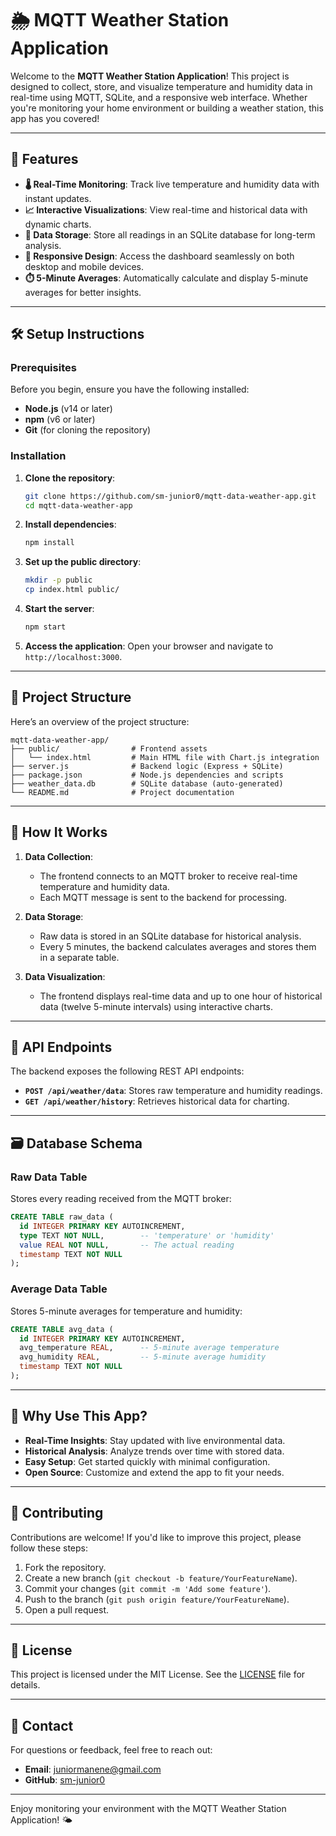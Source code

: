 # 🌦️ MQTT Weather Station Application

Welcome to the **MQTT Weather Station Application**! This project is designed to collect, store, and visualize temperature and humidity data in real-time using MQTT, SQLite, and a responsive web interface. Whether you're monitoring your home environment or building a weather station, this app has you covered!

---

## 🚀 Features

- **🌡️ Real-Time Monitoring**: Track live temperature and humidity data with instant updates.
- **📈 Interactive Visualizations**: View real-time and historical data with dynamic charts.
- **💾 Data Storage**: Store all readings in an SQLite database for long-term analysis.
- **📱 Responsive Design**: Access the dashboard seamlessly on both desktop and mobile devices.
- **⏱️ 5-Minute Averages**: Automatically calculate and display 5-minute averages for better insights.

---

## 🛠️ Setup Instructions

### Prerequisites

Before you begin, ensure you have the following installed:

- **Node.js** (v14 or later)
- **npm** (v6 or later)
- **Git** (for cloning the repository)

### Installation

1. **Clone the repository**:
   ```bash
   git clone https://github.com/sm-junior0/mqtt-data-weather-app.git
   cd mqtt-data-weather-app
   ```

2. **Install dependencies**:
   ```bash
   npm install
   ```

3. **Set up the public directory**:
   ```bash
   mkdir -p public
   cp index.html public/
   ```

4. **Start the server**:
   ```bash
   npm start
   ```

5. **Access the application**:
   Open your browser and navigate to `http://localhost:3000`.

---

## 📂 Project Structure

Here’s an overview of the project structure:

```
mqtt-data-weather-app/
├── public/                # Frontend assets
│   └── index.html         # Main HTML file with Chart.js integration
├── server.js              # Backend logic (Express + SQLite)
├── package.json           # Node.js dependencies and scripts
├── weather_data.db        # SQLite database (auto-generated)
└── README.md              # Project documentation
```

---

## 🧠 How It Works

1. **Data Collection**:
   - The frontend connects to an MQTT broker to receive real-time temperature and humidity data.
   - Each MQTT message is sent to the backend for processing.

2. **Data Storage**:
   - Raw data is stored in an SQLite database for historical analysis.
   - Every 5 minutes, the backend calculates averages and stores them in a separate table.

3. **Data Visualization**:
   - The frontend displays real-time data and up to one hour of historical data (twelve 5-minute intervals) using interactive charts.

---

## 🔌 API Endpoints

The backend exposes the following REST API endpoints:

- **`POST /api/weather/data`**: Stores raw temperature and humidity readings.
- **`GET /api/weather/history`**: Retrieves historical data for charting.

---

## 🗃️ Database Schema

### Raw Data Table
Stores every reading received from the MQTT broker:
```sql
CREATE TABLE raw_data (
  id INTEGER PRIMARY KEY AUTOINCREMENT,
  type TEXT NOT NULL,        -- 'temperature' or 'humidity'
  value REAL NOT NULL,       -- The actual reading
  timestamp TEXT NOT NULL    
);
```

### Average Data Table
Stores 5-minute averages for temperature and humidity:
```sql
CREATE TABLE avg_data (
  id INTEGER PRIMARY KEY AUTOINCREMENT,
  avg_temperature REAL,      -- 5-minute average temperature
  avg_humidity REAL,         -- 5-minute average humidity
  timestamp TEXT NOT NULL    
);
```

---

## 🌟 Why Use This App?

- **Real-Time Insights**: Stay updated with live environmental data.
- **Historical Analysis**: Analyze trends over time with stored data.
- **Easy Setup**: Get started quickly with minimal configuration.
- **Open Source**: Customize and extend the app to fit your needs.

---

## 🤝 Contributing

Contributions are welcome! If you'd like to improve this project, please follow these steps:

1. Fork the repository.
2. Create a new branch (`git checkout -b feature/YourFeatureName`).
3. Commit your changes (`git commit -m 'Add some feature'`).
4. Push to the branch (`git push origin feature/YourFeatureName`).
5. Open a pull request.

---

## 📜 License

This project is licensed under the MIT License. See the [LICENSE](LICENSE) file for details.

---

## 📧 Contact

For questions or feedback, feel free to reach out:

- **Email**: [juniormanene@gmail.com](mailto:juniormanene@gmail.com)
- **GitHub**: [sm-junior0](https://github.com/sm-junior0)

---

Enjoy monitoring your environment with the MQTT Weather Station Application! 🌤️